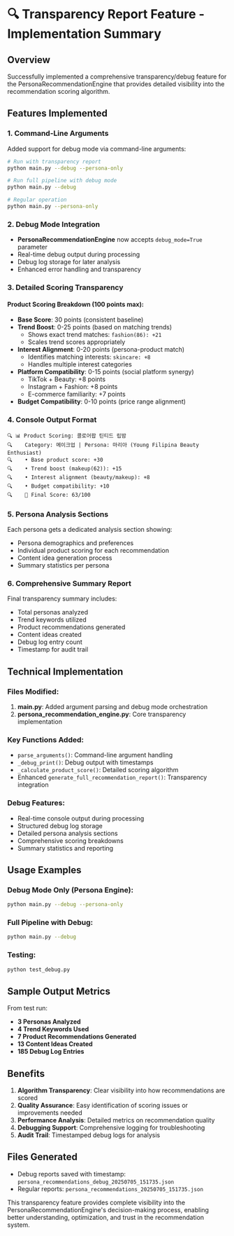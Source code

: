 # 🔍 Transparency Report Feature - Implementation Summary

## Overview
Successfully implemented a comprehensive transparency/debug feature for the PersonaRecommendationEngine that provides detailed visibility into the recommendation scoring algorithm.

## Features Implemented

### 1. Command-Line Arguments
Added support for debug mode via command-line arguments:

```bash
# Run with transparency report
python main.py --debug --persona-only

# Run full pipeline with debug mode
python main.py --debug

# Regular operation
python main.py --persona-only
```

### 2. Debug Mode Integration
- **PersonaRecommendationEngine** now accepts `debug_mode=True` parameter
- Real-time debug output during processing
- Debug log storage for later analysis
- Enhanced error handling and transparency

### 3. Detailed Scoring Transparency

#### Product Scoring Breakdown (100 points max):
- **Base Score**: 30 points (consistent baseline)
- **Trend Boost**: 0-25 points (based on matching trends)
  - Shows exact trend matches: `fashion(86): +21`
  - Scales trend scores appropriately
- **Interest Alignment**: 0-20 points (persona-product match)
  - Identifies matching interests: `skincare: +8`
  - Handles multiple interest categories
- **Platform Compatibility**: 0-15 points (social platform synergy)
  - TikTok + Beauty: +8 points
  - Instagram + Fashion: +8 points
  - E-commerce familiarity: +7 points
- **Budget Compatibility**: 0-10 points (price range alignment)

### 4. Console Output Format
```
🔍 📊 Product Scoring: 콜로어팝 틴티드 립밤
🔍    Category: 메이크업 | Persona: 마리아 (Young Filipina Beauty Enthusiast)
🔍    • Base product score: +30
🔍    • Trend boost (makeup(62)): +15
🔍    • Interest alignment (beauty/makeup): +8
🔍    • Budget compatibility: +10
🔍    🎯 Final Score: 63/100
```

### 5. Persona Analysis Sections
Each persona gets a dedicated analysis section showing:
- Persona demographics and preferences
- Individual product scoring for each recommendation
- Content idea generation process
- Summary statistics per persona

### 6. Comprehensive Summary Report
Final transparency summary includes:
- Total personas analyzed
- Trend keywords utilized
- Product recommendations generated
- Content ideas created
- Debug log entry count
- Timestamp for audit trail

## Technical Implementation

### Files Modified:
1. **main.py**: Added argument parsing and debug mode orchestration
2. **persona_recommendation_engine.py**: Core transparency implementation

### Key Functions Added:
- `parse_arguments()`: Command-line argument handling
- `_debug_print()`: Debug output with timestamps
- `_calculate_product_score()`: Detailed scoring algorithm
- Enhanced `generate_full_recommendation_report()`: Transparency integration

### Debug Features:
- Real-time console output during processing
- Structured debug log storage
- Detailed persona analysis sections
- Comprehensive scoring breakdowns
- Summary statistics and reporting

## Usage Examples

### Debug Mode Only (Persona Engine):
```bash
python main.py --debug --persona-only
```

### Full Pipeline with Debug:
```bash
python main.py --debug
```

### Testing:
```bash
python test_debug.py
```

## Sample Output Metrics
From test run:
- **3 Personas Analyzed**
- **4 Trend Keywords Used**
- **7 Product Recommendations Generated**
- **13 Content Ideas Created**
- **185 Debug Log Entries**

## Benefits
1. **Algorithm Transparency**: Clear visibility into how recommendations are scored
2. **Quality Assurance**: Easy identification of scoring issues or improvements needed
3. **Performance Analysis**: Detailed metrics on recommendation quality
4. **Debugging Support**: Comprehensive logging for troubleshooting
5. **Audit Trail**: Timestamped debug logs for analysis

## Files Generated
- Debug reports saved with timestamp: `persona_recommendations_debug_20250705_151735.json`
- Regular reports: `persona_recommendations_20250705_151735.json`

This transparency feature provides complete visibility into the PersonaRecommendationEngine's decision-making process, enabling better understanding, optimization, and trust in the recommendation system.